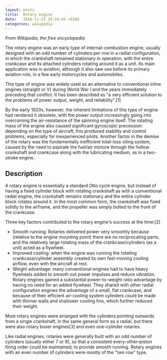 ```yaml
---
layout: posts
title:  Rotary engine
date:   2016-11-22 19:16:49 +0100
categories: wikipedia
---
```


_From Wikipedia, the free encyclopedia_

The rotary engine was an early type of internal-combustion engine, usually designed with an odd number of cylinders per row in a radial configuration, in which the crankshaft remained stationary in operation, with the entire crankcase and its attached cylinders rotating around it as a unit. Its main application was in aviation, although it also saw use before its primary aviation role, in a few early motorcycles and automobiles.

This type of engine was widely used as an alternative to conventional inline engines (straight or V) during World War I and the years immediately preceding that conflict. It has been described as "a very efficient solution to the problems of power output, weight, and reliability".[1]

By the early 1920s, however, the inherent limitations of this type of engine had rendered it obsolete, with the power output increasingly going into overcoming the air-resistance of the spinning engine itself. The rotating mass of the engine also caused significant gyroscopic precession: depending on the type of aircraft, this produced stability and control problems, especially for inexperienced pilots. Another factor in the demise of the rotary was the fundamentally inefficient total-loss oiling system, caused by the need to aspirate the fuel/air mixture through the hollow crankshaft and crankcase along with the lubricating medium, as in a two-stroke engine.

## Description
A rotary engine is essentially a standard Otto cycle engine, but instead of having a fixed cylinder block with rotating crankshaft as with a conventional radial engine, the crankshaft remains stationary and the entire cylinder block rotates around it. In the most common form, the crankshaft was fixed solidly to the airframe, and the propeller was simply bolted to the front of the crankcase.

Three key factors contributed to the rotary engine's success at the time:[2]

* Smooth running: Rotaries delivered power very smoothly because (relative to the engine mounting point) there are no reciprocating parts, and the relatively large rotating mass of the crankcase/cylinders (as a unit) acted as a flywheel.
* Improved cooling: when the engine was running the rotating crankcase/cylinder assembly created its own fast-moving cooling airflow, even with the aircraft at rest.
* Weight advantage: many conventional engines had to have heavy flywheels added to smooth out power impulses and reduce vibration. Rotary engines gained a substantial power-to-weight ratio advantage by having no need for an added flywheel. They shared with other radial configuration engines the advantage of a small, flat crankcase, and because of their efficient air-cooling system cylinders could be made with thinner walls and shallower cooling fins, which further reduced their weight.

Most rotary engines were arranged with the cylinders pointing outwards from a single crankshaft, in the same general form as a radial, but there were also rotary boxer engines[3] and even one-cylinder rotaries.

Like radial engines, rotaries were generally built with an odd number of cylinders (usually either 7 or 9), so that a consistent every-other-piston firing order could be maintained, to provide smooth running. Rotary engines with an even number of cylinders were mostly of the "two row" type.